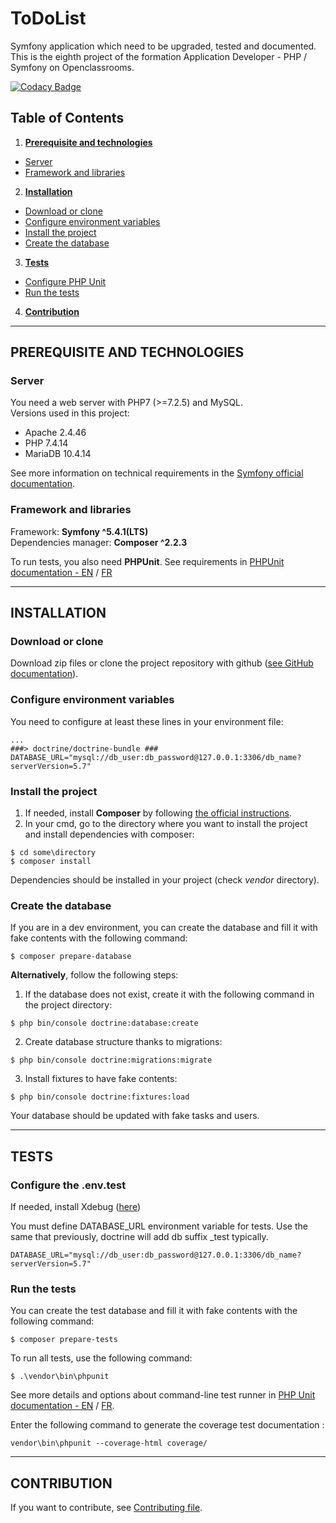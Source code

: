 # ToDoList

Symfony application which need to be upgraded, tested and documented.  
This is the eighth project of the formation Application Developer - PHP / Symfony on Openclassrooms.


[![Codacy Badge](https://app.codacy.com/project/badge/Grade/6d2b0bd2300c484ea69f7b99e10fa0dd)](https://www.codacy.com/gh/nosfairal/toDoList/dashboard?utm_source=github.com&amp;utm_medium=referral&amp;utm_content=nosfairal/toDoList&amp;utm_campaign=Badge_Grade)


## Table of Contents
1.  __[Prerequisite and technologies](#prerequisite-and-technologies)__
  * [Server](#server)
  * [Framework and libraries](#framework-and-libraries)
2.  __[Installation](#installation)__
  * [Download or clone](#download-or-clone)
  * [Configure environment variables](#configure-environment-variables)
  * [Install the project](#install-the-project)
  * [Create the database](#create-the-database)
3.  __[Tests](#tests)__
  * [Configure PHP Unit](#configure-php-unit)
  * [Run the tests](#run-the-tests)
4. __[Contribution](#contribution)__

---
## PREREQUISITE AND TECHNOLOGIES

### __Server__
You need a web server with PHP7 (>=7.2.5) and MySQL.  
Versions used in this project:
* Apache 2.4.46
* PHP 7.4.14
* MariaDB 10.4.14

See more information on technical requirements in the [Symfony official documentation](https://symfony.com/doc/4.4/setup.html#technical-requirements).

### __Framework and libraries__
Framework: __Symfony ^5.4.1(LTS)__  
Dependencies manager: __Composer ^2.2.3__  

To run tests, you also need __PHPUnit__. See requirements in [PHPUnit documentation - EN](https://phpunit.readthedocs.io/en/latest/installation.html#requirements) / [FR](https://phpunit.readthedocs.io/fr/latest/installation.html#pre-requis)  

---
## INSTALLATION

### __Download or clone__
Download zip files or clone the project repository with github ([see GitHub documentation](https://docs.github.com/en/github/creating-cloning-and-archiving-repositories/cloning-a-repository)).

### __Configure environment variables__
You need to configure at least these lines in your environment file:
```env
...
###> doctrine/doctrine-bundle ###
DATABASE_URL="mysql://db_user:db_password@127.0.0.1:3306/db_name?serverVersion=5.7"
```

### __Install the project__
1.  If needed, install __Composer__ by following [the official instructions](https://getcomposer.org/download/).
2.  In your cmd, go to the directory where you want to install the project and install dependencies with composer:
```
$ cd some\directory
$ composer install
```
Dependencies should be installed in your project (check _vendor_ directory).  

### __Create the database__
If you are in a dev environment, you can create the database and fill it with fake contents with the following command:
```
$ composer prepare-database
```

__Alternatively__, follow the following steps:
1. If the database does not exist, create it with the following command in the project directory:
```
$ php bin/console doctrine:database:create
```
2. Create database structure thanks to migrations:
```
$ php bin/console doctrine:migrations:migrate
```
3. Install fixtures to have fake contents:
```
$ php bin/console doctrine:fixtures:load
```
Your database should be updated with fake tasks and users.


---
## TESTS

### __Configure the .env.test__

If needed, install Xdebug ([here](https://xdebug.org/docs/install))


You must define DATABASE_URL environment variable for tests. Use the same that previously, doctrine will add db suffix _test typically.
```env
DATABASE_URL="mysql://db_user:db_password@127.0.0.1:3306/db_name?serverVersion=5.7"
```
### __Run the tests__
You can create the test database and fill it with fake contents with the following command:
```
$ composer prepare-tests
```
To run all tests, use the following command:
```
$ .\vendor\bin\phpunit
```
See more details and options about command-line test runner in [PHP Unit documentation - EN](https://phpunit.readthedocs.io/en/latest/textui.html) / [FR](https://phpunit.readthedocs.io/fr/latest/textui.html).

Enter the following command to generate the coverage test documentation :
```
vendor\bin\phpunit --coverage-html coverage/   
```

---
## CONTRIBUTION

If you want to contribute, see [Contributing file](CONTRIB.md).
